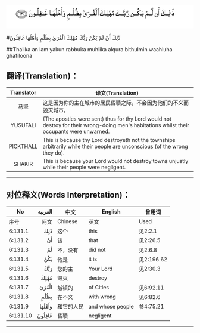 ![006:131](images/006_131.gif)

#ذَٰلِكَ أَنْ لَمْ يَكُنْ رَبُّكَ مُهْلِكَ الْقُرَىٰ بِظُلْمٍ وَأَهْلُهَا غَافِلُونَ

##Thalika an lam yakun rabbuka muhlika alqura bithulmin waahluha ghafiloona 

## 翻译(Translation)：

| Translator | 译文(Translation)                                            |
| :--------: | ------------------------------------------------------------ |
|    马坚    | 这是因为你的主在城市的居民昏聩之际，不会因为他们的不义而毁灭城市。 |
|  YUSUFALI  | (The apostles were sent) thus for thy Lord would not destroy for their wrong-doing men's habitations whilst their occupants were unwarned. |
| PICKTHALL  | This is because thy Lord destroyeth not the townships arbitrarily while their people are unconscious (of the wrong they do). |
|   SHAKIR   | This is because your Lord would not destroy towns unjustly while their people were negligent. |

---

## 对位释义(Words Interpretation)：

| No   | العربية | 中文    | English | 曾用词 |
| ---- | ------: | ------- | ------- | ------ |
| 序号 |    阿文 | Chinese | 英文    | Used   |
| 6:131.1  | ذَٰلِكَ    | 这个       | this             | 见2:2.1    |
| 6:131.2  | أَنْ     | 该         | that             | 见2:26.5   |
| 6:131.3  | لَمْ     | 不，没有   | did not          | 见2:6.8    |
| 6:131.4  | يَكُنْ    | 他是       | it is            | 见2:196.62 |
| 6:131.5  | رَبُّكَ    | 您的主     | Your Lord        | 见2:30.3   |
| 6:131.6  | مُهْلِكَ   | 毁灭       | destroy          |            |
| 6:131.7  | الْقُرَىٰ  | 城镇的     | of Cities        | 见6:92.11  |
| 6:131.8  | بِظُلْمٍ   | 在不义     | with wrong       | 见6:82.6   |
| 6:131.9  | وَأَهْلُهَا | 和它的人民 | and whose people | 参4:75.21  |
| 6:131.10 | غَافِلُونَ | 昏聩       | negligent        |            |

---
